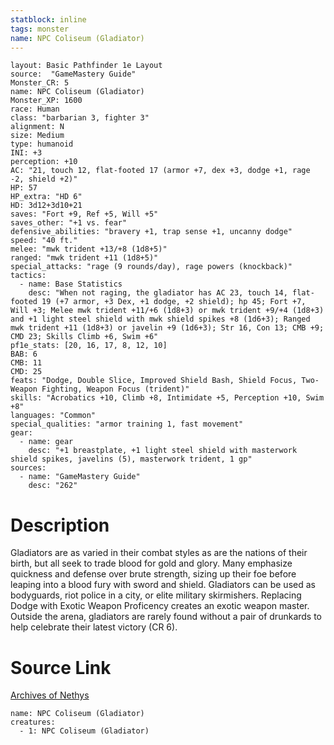```yaml
---
statblock: inline
tags: monster
name: NPC Coliseum (Gladiator)
---
```

```statblock
layout: Basic Pathfinder 1e Layout
source:  "GameMastery Guide"
Monster_CR: 5
name: NPC Coliseum (Gladiator)
Monster_XP: 1600
race: Human
class: "barbarian 3, fighter 3"
alignment: N
size: Medium
type: humanoid
INI: +3
perception: +10
AC: "21, touch 12, flat-footed 17 (armor +7, dex +3, dodge +1, rage -2, shield +2)"
HP: 57
HP_extra: "HD 6"
HD: 3d12+3d10+21
saves: "Fort +9, Ref +5, Will +5"
saves_other: "+1 vs. fear"
defensive_abilities: "bravery +1, trap sense +1, uncanny dodge"
speed: "40 ft."
melee: "mwk trident +13/+8 (1d8+5)"
ranged: "mwk trident +11 (1d8+5)"
special_attacks: "rage (9 rounds/day), rage powers (knockback)"
tactics:
  - name: Base Statistics
    desc: "When not raging, the gladiator has AC 23, touch 14, flat-footed 19 (+7 armor, +3 Dex, +1 dodge, +2 shield); hp 45; Fort +7, Will +3; Melee mwk trident +11/+6 (1d8+3) or mwk trident +9/+4 (1d8+3) and +1 light steel shield with mwk shield spikes +8 (1d6+3); Ranged mwk trident +11 (1d8+3) or javelin +9 (1d6+3); Str 16, Con 13; CMB +9; CMD 23; Skills Climb +6, Swim +6"
pf1e_stats: [20, 16, 17, 8, 12, 10]
BAB: 6
CMB: 11
CMD: 25
feats: "Dodge, Double Slice, Improved Shield Bash, Shield Focus, Two-Weapon Fighting, Weapon Focus (trident)"
skills: "Acrobatics +10, Climb +8, Intimidate +5, Perception +10, Swim +8"
languages: "Common"
special_qualities: "armor training 1, fast movement"
gear:
  - name: gear
    desc: "+1 breastplate, +1 light steel shield with masterwork shield spikes, javelins (5), masterwork trident, 1 gp"
sources:
  - name: "GameMastery Guide"
    desc: "262"
```
# Description
Gladiators are as varied in their combat styles as are the nations of their birth, but all seek to trade blood for gold and glory. Many emphasize quickness and defense over brute strength, sizing up their foe before leaping into a blood fury with sword and shield. Gladiators can be used as bodyguards, riot police in a city, or elite military skirmishers. Replacing Dodge with Exotic Weapon Proficency creates an exotic weapon master. Outside the arena, gladiators are rarely found without a pair of drunkards to help celebrate their latest victory (CR 6).
# Source Link
[Archives of Nethys](https://aonprd.com/NPCDisplay.aspx?ItemName=Coliseum%20(Gladiator))
```encounter-table
name: NPC Coliseum (Gladiator)
creatures:
  - 1: NPC Coliseum (Gladiator)
```
